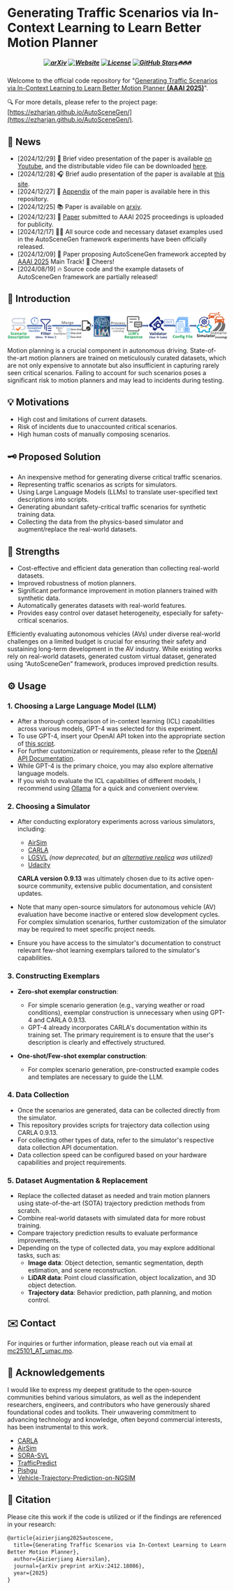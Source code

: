 # Generating Traffic Scenarios via In-Context Learning to Learn Better Motion Planner


<h5 align="center">

[![arXiv](https://img.shields.io/badge/AutoSceneGen-2412.18086-b31b1b.svg?logo=arXiv)](https://arxiv.org/abs/2412.18086)
[![Website](https://img.shields.io/badge/🎤%20Project-Website-blue)](https://ezharjan.github.io/AutoSceneGen)
[![License](https://img.shields.io/badge/⚖️%20Code%20License-MIT-yellow)](https://github.com/Ezharjan/blob/AutoSceneGen/master/LICENSE)
[![GitHub Stars](https://img.shields.io/github/stars/Ezharjan/AutoSceneGen.svg?style=social&label=Star&maxAge=60)](https://github.com/Ezharjan/AutoSceneGen)🔥🔥🔥
 <br>

</h5>

Welcome to the official code repository for "[Generating Traffic Scenarios via In-Context Learning to Learn Better Motion Planner **(AAAI 2025)**](https://arxiv.org/abs/2412.18086)".

🔍 For more details, please refer to the project page: [https://ezharjan.github.io/AutoSceneGen/](https://ezharjan.github.io/AutoSceneGen/).



## 📰 News

<!-- * [2025/03/08] 🚀 Paper is available on AAAI proceedings official website! -->
* [2024/12/29] 🎥 Brief video presentation of the paper is available [on Youtube](https://youtu.be/f420qMlwyTs), and the distributable video file can be downloaded [here](https://ezharjan.github.io/AutoSceneGen/AutoSceneGen_forDistribution.mp4).
* [2024/12/28] 🎧 Brief audio presentation of the paper is available at [this site](https://ezharjan.github.io/AutoSceneGen/audio.html).
* [2024/12/27] 📑 [Appendix](https://github.com/Ezharjan/AutoSceneGen/tree/master/Appendix.pdf) of the main paper is available here in this repository.
* [2024/12/25] 📚 Paper is available on [arxiv](https://arxiv.org/abs/2412.18086).
* [2024/12/23] 💼 [Paper](https://drive.google.com/file/d/1SPW6Vi58btXJCm2vEqb0iDb97ef4tXWN/view?usp=sharing) submitted to AAAI 2025 proceedings is uploaded for publicity.
* [2024/12/17] 👨‍💻 All source code and necessary dataset examples used in the AutoSceneGen framework experiments have been officially released.
* [2024/12/09] 🌟 Paper proposing AutoSceneGen framework accepted by [AAAI 2025](https://aaai.org/conference/aaai/aaai-25/) Main Track! 🎉 Cheers!
* [2024/08/19] 🔥 Source code and the example datasets of AutoSceneGen framework are partially released!


## 👀 Introduction

![AutoSceneGen](imgs/AutoSceneGen.png)


Motion planning is a crucial component in autonomous driving. State-of-the-art motion planners are trained on meticulously curated datasets, which are not only expensive to annotate but also insufficient in capturing rarely seen critical scenarios. Failing to account for such scenarios poses a significant risk to motion planners and may lead to incidents during testing.

## 💡 Motivations

- High cost and limitations of current datasets.
- Risk of incidents due to unaccounted critical scenarios.
- High human costs of manually composing scenarios.


## 🗝️ Proposed Solution

- An inexpensive method for generating diverse critical traffic scenarios.
- Representing traffic scenarios as scripts for simulators.
- Using Large Language Models (LLMs) to translate user-specified text descriptions into scripts.
- Generating abundant safety-critical traffic scenarios for synthetic training data.
- Collecting the data from the physics-based simulator and augment/replace the real-world datasets.


## 💪 Strengths

- Cost-effective and efficient data generation than collecting real-world datasets.
- Improved robustness of motion planners.
- Significant performance improvement in motion planners trained with synthetic data.
- Automatically generates datasets with real-world features.
- Provides easy control over dataset heterogeneity, especially for safety-critical scenarios.

Efficiently evaluating autonomous vehicles (AVs) under diverse real-world challenges on a limited budget is crucial for ensuring their safety and sustaining long-term development in the AV industry. While existing works rely on real-world datasets, generated custom virtual dataset, generated using “AutoSceneGen” framework, produces improved prediction results. 


## ⚙️ Usage

### 1. Choosing a Large Language Model (LLM)

- After a thorough comparison of in-context learning (ICL) capabilities across various models, GPT-4 was selected for this experiment.  
- To use GPT-4, insert your OpenAI API token into the appropriate section of [this script](./Codes/ICL/passwords.py).  
- For further customization or requirements, please refer to the [OpenAI API Documentation](https://platform.openai.com/docs/api-reference/introduction).  
- While GPT-4 is the primary choice, you may also explore alternative language models.  
- If you wish to evaluate the ICL capabilities of different models, I recommend using [Ollama](https://ollama.com/) for a quick and convenient overview.  

### 2. Choosing a Simulator

- After conducting exploratory experiments across various simulators, including:  
  - [AirSim](https://github.com/microsoft/AirSim)  
  - [CARLA](https://carla.org/)  
  - [LGSVL](https://hidetoshi-furukawa.github.io/post/lgsvl-simulator/) *(now deprecated, but an [alternative replica](https://github.com/YuqiHuai/SORA-SVL) was utilized)*  
  - [Udacity](https://github.com/udacity/self-driving-car)  

  **CARLA version 0.9.13** was ultimately chosen due to its active open-source community, extensive public documentation, and consistent updates.  

- Note that many open-source simulators for autonomous vehicle (AV) evaluation have become inactive or entered slow development cycles. For complex simulation scenarios, further customization of the simulator may be required to meet specific project needs.  
- Ensure you have access to the simulator's documentation to construct relevant few-shot learning exemplars tailored to the simulator's capabilities.  

### 3. Constructing Exemplars

- **Zero-shot exemplar construction**:  
   - For simple scenario generation (e.g., varying weather or road conditions), exemplar construction is unnecessary when using GPT-4 and CARLA 0.9.13.  
   - GPT-4 already incorporates CARLA's documentation within its training set. The primary requirement is to ensure that the user's description is clearly and effectively structured.  

- **One-shot/Few-shot exemplar construction**:  
   - For complex scenario generation, pre-constructed example codes and templates are necessary to guide the LLM.  

### 4. Data Collection

- Once the scenarios are generated, data can be collected directly from the simulator.  
- This repository provides scripts for trajectory data collection using CARLA 0.9.13.  
- For collecting other types of data, refer to the simulator's respective data collection API documentation.  
- Data collection speed can be configured based on your hardware capabilities and project requirements.  

### 5. Dataset Augmentation & Replacement

- Replace the collected dataset as needed and train motion planners using state-of-the-art (SOTA) trajectory prediction methods from scratch.  
- Combine real-world datasets with simulated data for more robust training.  
- Compare trajectory prediction results to evaluate performance improvements.  
- Depending on the type of collected data, you may explore additional tasks, such as:  
  - **Image data**: Object detection, semantic segmentation, depth estimation, and scene reconstruction.  
  - **LiDAR data**: Point cloud classification, object localization, and 3D object detection.  
  - **Trajectory data**: Behavior prediction, path planning, and motion control.  




## ✉️ Contact  

For inquiries or further information, please reach out via email at [mc25101_AT_umac.mo](mailto:mc25101_AT_umac.mo).




<!-- ## 📜 Result

![comparison1](imgs/comparison1.png)

![comparison2](imgs/comparison2.png)

-->


## 🌹 Acknowledgements  

I would like to express my deepest gratitude to the open-source communities behind various simulators, as well as the independent researchers, engineers, and contributors who have generously shared foundational codes and toolkits. Their unwavering commitment to advancing technology and knowledge, often beyond commercial interests, has been instrumental to this work.  

- [CARLA](https://carla.org/)  
- [AirSim](https://github.com/microsoft/AirSim)  
- [SORA-SVL](https://github.com/YuqiHuai/SORA-SVL)  
- [TrafficPredict](https://github.com/sibozhang/TrafficPredict)  
- [Pishgu](https://github.com/TeCSAR-UNCC/Pishgu)  
- [Vehicle-Trajectory-Prediction-on-NGSIM](https://github.com/dotah88/Vehicle-Trajectory-Prediction-on-NGSIM)



## 📝 Citation

Please cite this work if the code is utilized or if the findings are referenced in your research:

```
@article{aizierjiang2025autoscene,
  title={Generating Traffic Scenarios via In-Context Learning to Learn Better Motion Planner},
  author={Aizierjiang Aiersilan},
  journal={arXiv preprint arXiv:2412.18086},
  year={2025}
}
```

